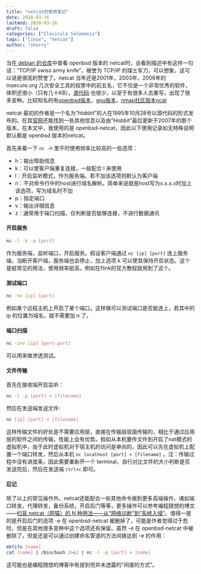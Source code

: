 ```yaml
---
title: "netcat的使用笔记"
date: 2020-03-16
lastmod: 2020-03-16
draft: false
categories: ["Clavicula Salomonis"]
tags: ["linux", "netcat"]
author: "sherry"
---
```

当在[ debian 的仓库](https://packages.debian.org/sid/netcat-openbsd)中查看 openbsd 版本的 netcat时，会看到描述中有这样一句话：“TCP/IP swiss army knife”，被誉为 TCP/IP 的瑞士军刀，可以想象，这可以说是很高的赞誉了。netcat 当年还是2001年，2003年，2006年的 insecure.org 几次安全工具的投票中的前五名，它不仅是一个非常优秀的软件，体积还很小（只有几十KB），[源代码](https://github.com/openbsd/src/tree/master/usr.bin/nc) 也很少，以至于有很多人去重写，出现了很多变种。比较知名的有[openbsd版本](https://packages.debian.org/sid/netcat-openbsd)，[gnu版本](http://netcat.sourceforge.net/download.php)，[nmap社区版本ncat](https://nmap.org/ncat/)

<!--more-->

netcat 最初的作者是一个名为“*Hobbit*”的人在1995年10月28号以源代码的形式发布的。在其[官网](https://nc110.sourceforge.io/)还能找到一些其他信息以及由“*Hobbit*”最后更新于2007年的那个版本。在本文中，我使用的是 openbsd-netcat，因此以下使用记录如无特殊说明默认都是 openbsd 版本的netcat。

首先来看一下 `nc -h` 里平时使用频率比较高的一些选项：

- h：输出帮助信息
- k：可以使客户端重复连接，一般配合 l 来使用
- l：开启监听模式，作为服务端。若不加该选项则默认为客户端
- n：不对命令行中的host进行域名解析。简单来说就是host写为x.x.x.x时加上该选项，写为域名时不加
- p：指定端口
- v：输出详细信息
- z：通常用于端口扫描，仅判断是否能够连接，不进行数据通讯

#### 开启服务

```bash
nc -l -k -p [port]
```

作为服务端，监听端口，开启服务。假设客户端通过 `nc [ip] [port]` 连上服务端，当断开客户端，服务端也会停止，加上选项 k 可以使其保持开启状态。这个是挺常见的用法，使用频率挺高，例如在flink的官方教程就用到了这个。

#### 测试端口

```bash
nc -nv [ip] [port]
```

例如某个远程主机上开启了某个端口，这样做可以测试端口是否能连上，若其中的 ip 的位置为域名，就不需要加 n 了。

#### 端口扫描

```bash
nc -znv [ip] [port-port]
```

可以用来做渗透测试。

#### 文件传输

首先在接收端开启监听：

``` bash
nc -l -p [port] > [filename]
```

然后在发送端发送文件:

```bash
nc [ip] [port] < [filename]
```

这样传输文件的好处是不需要应用层，直接在传输层层面传输的，相比于通过应用层的软件之间的传输，性能上会有优势。假如从本机要传文件到开启了nat模式的虚拟机中，由于此时虚拟机对于宿主机的访问是单向的，因此可以先在虚拟机上配置一个端口转发，然后从本机 `nc localhost [port] < [filename]` 。注：传输过程中没有进度条，因此需要重新开一个 terminal，自行对比文件的大小判断是否发送完后，然后在发送端 `ctrl+c` 即可。

#### 后记

除了以上的常见操作外，netcat还能配合一些其他命令做到更多高端操作，诸如端口转发，代理转发，备份系统，开启后门等等，更多操作可以参考编程随想的博文——[扫盲 netcat（网猫）的 N 种用法——从“网络诊断”到“系统入侵”](https://program-think.blogspot.com/2019/09/Netcat-Tricks.html)。值得一提的是开启后门的选项 -e 在 openbsd-netcat 被删掉了，可能是作者觉得过于危险，但是在其他很多变种中这个选项还有保留。虽然 -e 在 openbsd-netcat 中被删除了，但是还是可以通过创建命名管道的方法间接达到 -e 的作用：

```bash
mkfifo [name]
cat [name] | /bin/bash 2>&1 | nc -l -p [port] > [name]
```

这可能也是编程随想的博客中有提到但并未透露的“间接的方式”。